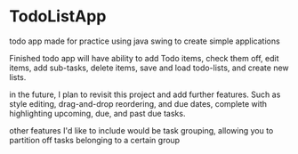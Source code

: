 # TodoListApp
todo app made for practice using java swing to create simple applications

Finished todo app will have ability to add Todo items, check them off, edit items, add sub-tasks, delete items, save and load todo-lists, and create new lists.

in the future, I plan to revisit this project and add further features. Such as style editing, drag-and-drop reordering, and due dates, complete with highlighting upcoming, due, and past due tasks.

other features I'd like to include would be task grouping, allowing you to partition off tasks belonging to a certain group
